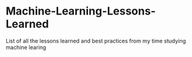 # Machine-Learning-Lessons-Learned
List of all the lessons learned and best practices from my time studying machine learing
